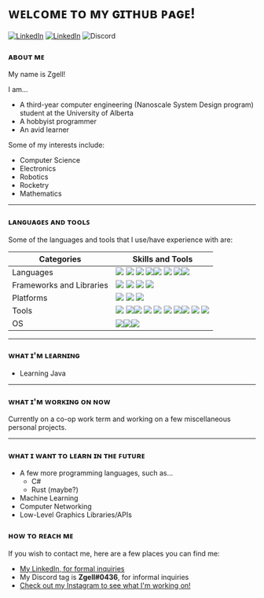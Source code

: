 # ᴡᴇʟᴄᴏᴍᴇ ᴛᴏ ᴍʏ ɢɪᴛʜᴜʙ ᴘᴀɢᴇ!
<!--
<a href="https://www.linkedin.com/in/zachary-gellner-866143203/"><img alt="LinkedIn" src="https://img.shields.io/badge/LinkedIn-Zachary%20Gellner-0E76A8?style=for-the-badge&logo=linkedin"></a>
-->
<a href="https://www.linkedin.com/in/zachary-gellner-866143203/"><img alt="LinkedIn" src="https://img.shields.io/badge/LinkedIn-My%20LinkedIn%20Page-0E76A8?style=for-the-badge&logo=linkedin"></a>
<a href="https://www.instagram.com/zgell/?hl=en"><img alt="LinkedIn" src="https://img.shields.io/badge/Insta-%40zgell-C13584?style=for-the-badge&logo=instagram"></a>
<a><img alt="Discord" src="https://img.shields.io/badge/Discord-Zgell%230436-7289da?style=for-the-badge&logo=discord"></a>
### ᴀʙᴏᴜᴛ ᴍᴇ
My name is Zgell!

I am...
- A third-year computer engineering (Nanoscale System Design program) student at the University of Alberta
- A hobbyist programmer
- An avid learner

Some of my interests include:
- Computer Science
- Electronics
- Robotics
- Rocketry
- Mathematics

---

### ʟᴀɴɢᴜᴀɢᴇꜱ ᴀɴᴅ ᴛᴏᴏʟꜱ

Some of the languages and tools that I use/have experience with are:
<!--
Categories | Skills and Tools
-----------|-----------------
Languages  | ![](https://img.shields.io/badge/Code-Python-3776AB?style=for-the-badge&logo=python) ![](https://img.shields.io/badge/Code-C%2B%2B-00599C?style=for-the-badge&logo=C%2B%2B) ![](https://img.shields.io/badge/Code-Java-007396?style=for-the-badge&logo=java) ![](https://img.shields.io/badge/Code-MATLAB-orange?style=for-the-badge)<br>![](https://img.shields.io/badge/Code-JavaScript-F7DF1E?style=for-the-badge&logo=javascript) ![](https://img.shields.io/badge/Code-HTML5-E34F26?style=for-the-badge&logo=html5) ![](https://img.shields.io/badge/Code-CSS3-1572B6?style=for-the-badge&logo=css3)<br>![](https://img.shields.io/badge/Code-VHDL-909090?style=for-the-badge)
Frameworks and Libraries | ![](https://img.shields.io/badge/Framework-Qt-41CD52?style=for-the-badge&logo=qt) ![](https://img.shields.io/badge/Framework-Django-092E20?style=for-the-badge&logo=django) ![](https://img.shields.io/badge/Framework-Vue.js-4FC08D?style=for-the-badge&logo=vue-dot-js) ![](https://img.shields.io/badge/Library-p5.js-ED225D?style=for-the-badge&logo=p5.js)
Platforms  | ![](https://img.shields.io/badge/Platform-Raspberry%20Pi-C51A4A?style=for-the-badge&logo=raspberry-pi) ![](https://img.shields.io/badge/Platform-Arduino-00979D?style=for-the-badge&logo=arduino) ![](https://img.shields.io/badge/Platform-STM32-03234B?style=for-the-badge&logo=stmicroelectronics)
Tools      | ![](https://img.shields.io/badge/Tool-Git-F05032?style=for-the-badge&logo=git) ![](https://img.shields.io/badge/Tool-Github-181717?style=for-the-badge&logo=github)<br>![](https://img.shields.io/badge/Tool-Visual%20Studio-5C2D91?style=for-the-badge&logo=visual-studio) ![](https://img.shields.io/badge/Tool-Visual%20Studio%20Code-007ACC?style=for-the-badge&logo=visual-studio-code) ![](https://img.shields.io/badge/Tool-Sublime%20Text-FF9800?style=for-the-badge&logo=sublime-text) ![](https://img.shields.io/badge/Tool-Notepad%2B%2B-90E59A?style=for-the-badge&logo=notepad%2B%2B)<br>![](https://img.shields.io/badge/Tool-Microsoft%20Office-D83B01?style=for-the-badge&logo=microsoft-office) ![](https://img.shields.io/badge/Tool-LaTeX-008080?style=for-the-badge&logo=latex) ![](https://img.shields.io/badge/Tool-Slack-4A154B?style=for-the-badge&logo=slack)
OS         | ![](https://img.shields.io/badge/OS-Windows-0078D6?style=for-the-badge&logo=windows)<br>![](https://img.shields.io/badge/OS-Ubuntu-E95420?style=for-the-badge&logo=ubuntu)![](https://img.shields.io/badge/OS-Debian-A81D33?style=for-the-badge&logo=debian)
-->
Categories | Skills and Tools
-----------|-----------------
Languages  | ![](https://img.shields.io/badge/Python-3776AB?labelColor=444444&style=for-the-badge&logo=python) ![](https://img.shields.io/badge/C%2B%2B-00599C?labelColor=444444&style=for-the-badge&logo=C%2B%2B) ![](https://img.shields.io/badge/Java-007396?labelColor=444444&style=for-the-badge&logo=java) ![](https://img.shields.io/badge/Code-MATLAB-orange?labelColor=444444&style=for-the-badge)![](https://img.shields.io/badge/JavaScript-F7DF1E?labelColor=444444&style=for-the-badge&logo=javascript) ![](https://img.shields.io/badge/HTML5-E34F26?labelColor=444444&style=for-the-badge&logo=html5) ![](https://img.shields.io/badge/CSS3-1572B6?labelColor=444444&style=for-the-badge&logo=css3)![](https://img.shields.io/badge/Code-VHDL-909090?labelColor=444444&style=for-the-badge)
Frameworks and Libraries | ![](https://img.shields.io/badge/Qt-41CD52?labelColor=444444&style=for-the-badge&logo=qt) ![](https://img.shields.io/badge/Django-092E20?labelColor=444444&style=for-the-badge&logo=django) ![](https://img.shields.io/badge/Vue.js-4FC08D?labelColor=444444&style=for-the-badge&logo=vuedotjs) ![](https://img.shields.io/badge/p5.js-ED225D?labelColor=444444&style=for-the-badge&logo=p5.js)
Platforms  | ![](https://img.shields.io/badge/Raspberry%20Pi-C51A4A?labelColor=444444&style=for-the-badge&logo=raspberry-pi) ![](https://img.shields.io/badge/Arduino-00979D?labelColor=444444&style=for-the-badge&logo=arduino) ![](https://img.shields.io/badge/STM32-03234B?labelColor=444444&style=for-the-badge&logo=stmicroelectronics)
Tools      | ![](https://img.shields.io/badge/Git-F05032?labelColor=444444&style=for-the-badge&logo=git) ![](https://img.shields.io/badge/Github-181717?labelColor=444444&style=for-the-badge&logo=github)![](https://img.shields.io/badge/Visual%20Studio-5C2D91?labelColor=444444&style=for-the-badge&logo=visual-studio) ![](https://img.shields.io/badge/Visual%20Studio%20Code-007ACC?labelColor=444444&style=for-the-badge&logo=visual-studio-code) ![](https://img.shields.io/badge/Jekyll-CC0000?labelColor=444444&style=for-the-badge&logo=jekyll) ![](https://img.shields.io/badge/Sublime%20Text-FF9800?labelColor=444444&style=for-the-badge&logo=sublime-text) ![](https://img.shields.io/badge/Notepad%2B%2B-90E59A?labelColor=444444&style=for-the-badge&logo=notepad%2B%2B)![](https://img.shields.io/badge/Microsoft%20Office-D83B01?labelColor=444444&style=for-the-badge&logo=microsoft-office) ![](https://img.shields.io/badge/LaTeX-008080?labelColor=444444&style=for-the-badge&logo=latex) ![](https://img.shields.io/badge/Slack-4A154B?labelColor=444444&style=for-the-badge&logo=slack)
OS         | ![](https://img.shields.io/badge/Windows-0078D6?labelColor=444444&style=for-the-badge&logo=windows)![](https://img.shields.io/badge/Ubuntu-E95420?labelColor=444444&style=for-the-badge&logo=ubuntu)![](https://img.shields.io/badge/Debian-A81D33?labelColor=444444&style=for-the-badge&logo=debian)


---

### ᴡʜᴀᴛ ɪ'ᴍ ʟᴇᴀʀɴɪɴɢ

- Learning Java

<!--
Sometime in the future, I'd like to learn C# and/or Java as well as Javascript/Typescript.
I also want to learn a bit more about machine learning down the road and see what I can do with it.
-->

---

### ᴡʜᴀᴛ ɪ'ᴍ ᴡᴏʀᴋɪɴɢ ᴏɴ ɴᴏᴡ

Currently on a co-op work term and working on a few miscellaneous personal projects.
<!--
- ~~[An implementation of Wolfram's Elementary Cellular Automata, in C++](https://github.com/Zgell/elementary-cellular-automaton)~~ (Finished)
- [A small cipher/encryption library in C++, just for fun](https://github.com/Zgell/cipher-algorithms)
- *A possible, secret 3rd project...*
Next project(s): A small game in C++, A fork of the instagram profile picture switcher
-->

---

### ᴡʜᴀᴛ ɪ ᴡᴀɴᴛ ᴛᴏ ʟᴇᴀʀɴ ɪɴ ᴛʜᴇ ꜰᴜᴛᴜʀᴇ

- A few more programming languages, such as...
  - C#
  - Rust (maybe?)
- Machine Learning
- Computer Networking
- Low-Level Graphics Libraries/APIs

### ʜᴏᴡ ᴛᴏ ʀᴇᴀᴄʜ ᴍᴇ

If you wish to contact me, here are a few places you can find me:
- [My LinkedIn, for formal inquiries](https://www.linkedin.com/in/zachary-gellner-866143203/)
- My Discord tag is **Zgell#0436**, for informal inquiries
- [Check out my Instagram to see what I'm working on!](https://www.instagram.com/zgell/?hl=en)

<!--
### ʜᴏᴡ ᴛᴏ ʀᴇᴀᴄʜ ᴍᴇ
Here's a list of places you can reach out to me:
<table style="width:30%">
  <tr>
    <th><img src="https://raw.githubusercontent.com/Zgell/Zgell/master/icons/logo-linkedin.png" height=40em align=center alt-text="LinkedIn" title="LinkedIn"</th>
    <th><a href="https://www.linkedin.com/in/zachary-gellner-866143203/" target=_blank>My LinkedIn</a></th>
  </tr>
  <tr>
    <th><img src="https://raw.githubusercontent.com/Zgell/Zgell/master/icons/logo-instagram.png" height=40em align=center alt-text="Instagram" title="Instagram"></th>
    <th><a href="https://www.instagram.com/zgell/" target=_blank>@zgell</a></th>
  </tr>
  <tr>
    <th><img src="https://raw.githubusercontent.com/Zgell/Zgell/master/icons/logo-discord.png" height=40em align=center alt-text="Discord" title="Discord"</th>
    <th>Zgell#0436</th>
  </tr>
</table>
-->

<!--
[<img src="https://raw.githubusercontent.com/Zgell/Zgell/master/icons/logo-discord.png" height=40em align=left alt-text="Discord" title="Discord">]() Zgell#0436
[<img src="https://raw.githubusercontent.com/Zgell/Zgell/master/icons/logo-instagram.png" height=40em align=left alt-text="Instagram" title="Instagram">]() @zgell
-->
<!--
Monospace Text Generator: https://www.fancytextpro.com/fancy-text-generator/Lunicodes
("Tiny Capital Text" for subtitles, "Monospace Text" for content)
Markdown Simulator: https://jbt.github.io/markdown-editor/
Inspirations:
https://github.com/Raymo111/Raymo111
Shields.io Generator (use for new version of README): https://shields.io/category/analysis
-->
